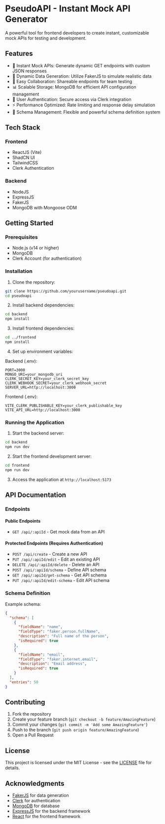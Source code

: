 # PseudoAPI - Instant Mock API Generator

A powerful tool for frontend developers to create instant, customizable mock APIs for testing and development.

## Features

- 🚀 Instant Mock APIs: Generate dynamic GET endpoints with custom JSON responses
- 🎯 Dynamic Data Generation: Utilize FakerJS to simulate realistic data
- 👥 Easy Collaboration: Shareable endpoints for team testing
- 📊 Scalable Storage: MongoDB for efficient API configuration management
- 🔐 User Authentication: Secure access via Clerk integration
- ⚡ Performance Optimized: Rate limiting and response delay simulation
- 📝 Schema Management: Flexible and powerful schema definition system

## Tech Stack

### Frontend
- ReactJS (Vite)
- ShadCN UI
- TailwindCSS
- Clerk Authentication

### Backend
- NodeJS
- ExpressJS
- FakerJS
- MongoDB with Mongoose ODM

## Getting Started

### Prerequisites
- Node.js (v14 or higher)
- MongoDB
- Clerk Account (for authentication)

### Installation

1. Clone the repository:
```bash
git clone https://github.com/yourusername/pseudoapi.git
cd pseudoapi
```

2. Install backend dependencies:
```bash
cd backend
npm install
```

3. Install frontend dependencies:
```bash
cd ../frontend
npm install
```

4. Set up environment variables:

Backend (.env):
```env
PORT=3000
MONGO_URI=your_mongodb_uri
CLERK_SECRET_KEY=your_clerk_secret_key
CLERK_WEBHOOK_SECRET=your_clerk_webhook_secret
SERVER_URL=http://localhost:3000
```

Frontend (.env):
```env
VITE_CLERK_PUBLISHABLE_KEY=your_clerk_publishable_key
VITE_API_URL=http://localhost:3000
```

### Running the Application

1. Start the backend server:
```bash
cd backend
npm run dev
```

2. Start the frontend development server:
```bash
cd frontend
npm run dev
```

3. Access the application at `http://localhost:5173`

## API Documentation

### Endpoints

#### Public Endpoints
- `GET /api/:apiId` - Get mock data from an API

#### Protected Endpoints (Requires Authentication)
- `POST /api/create` - Create a new API
- `PUT /api/:apiId/edit` - Edit an existing API
- `DELETE /api/:apiId/delete` - Delete an API
- `POST /api/:apiId/schema` - Define API schema
- `GET /api/:apiId/get-schema` - Get API schema
- `PUT /api/:apiId/edit-schema` - Edit API schema

### Schema Definition

Example schema:
```json
{
  "schema": [
    {
      "fieldName": "name",
      "fieldType": "faker.person.fullName",
      "description": "Full name of the person",
      "isRequired": true
    },
    {
      "fieldName": "email",
      "fieldType": "faker.internet.email",
      "description": "Email address",
      "isRequired": true
    }
  ],
  "entries": 50
}
```

## Contributing

1. Fork the repository
2. Create your feature branch (`git checkout -b feature/AmazingFeature`)
3. Commit your changes (`git commit -m 'Add some AmazingFeature'`)
4. Push to the branch (`git push origin feature/AmazingFeature`)
5. Open a Pull Request

## License

This project is licensed under the MIT License - see the [LICENSE](LICENSE) file for details.

## Acknowledgments

- [FakerJS](https://fakerjs.dev/) for data generation
- [Clerk](https://clerk.dev/) for authentication
- [MongoDB](https://www.mongodb.com/) for database
- [ExpressJS](https://expressjs.com/) for the backend framework
- [React](https://reactjs.org/) for the frontend framework
